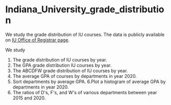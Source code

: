 # Indiana_University_grade_distribution

We study the grade distribution of IU courses. The data is publicly available on [IU Office of Registrar page](https://gradedistribution.registrar.indiana.edu/content/index.php).

We study
1. The grade distribution of IU courses by year.
2. The GPA grade distribution IU courses by year.
3. The ABCDFW grade distribution of IU courses by year.
4. The average GPA of courses by departments in year 2020.
5. Sort departments by average GPA.
6.Plot a histogram of average GPA by departments in year 2020.
7. The ratios of D's, F's, and W's of various departments between year 2015 and 2020.
